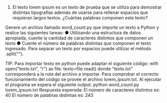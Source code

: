 

1. El texto lorem ipsum es un texto de prueba que se utiliza para demostrar distintas tipografías además de usarse para rellenar espacios que requieran largos textos. ¿Cuántas palabras componen este texto?

Genere un archivo llamado word_count.py que importe un texto a Python y realice las siguientes tareas:
● Utilizando una estructura de datos apropiada, cuente la cantidad de caracteres distintos que componen un texto
● Cuente el número de palabras distintas que componen el texto ingresado. Para separar un texto por espacios puede utilizar el método .split("").

TIP: Para importar texto en python puede adaptar el siguiente código:
with open(“texto.txt”, "r") as file:
texto=file.read() donde “texto.txt” corresponderá a la ruta del archivo a importar. Para comprobar el correcto funcionamiento del código se provee el archivo lorem_ipsum.txt. Al ejecutar el programa se espera el siguiente output.
python word_count.py lorem_ipsum.txt
Respuesta esperada:
El número de caracteres distintos es: 40
El número de palabras distintas es: 243

